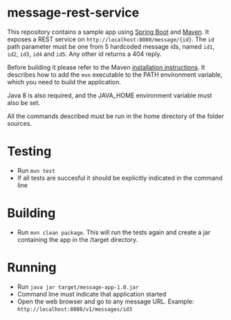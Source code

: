 # message-rest-service

This repository contains a sample app using [Spring Boot][1] and [Maven][2]. It exposes a REST service on `http://localhost:8080/message/{id}`. The `id` path parameter must be one from 5 hardcoded message ids, named `id1`, `id2`, `id3`, `id4` and `id5`. Any other id returns a 404 reply.

Before building it please refer to the Maven [installation instructions][3]. It describes how to add the `mvn` executable to the PATH environment variable, which you need to build the application.

Java 8 is also required, and the JAVA_HOME environment variable must also be set.

All the commands described must be run in the home directory of the folder sources.

# Testing

- Run `mvn test`
- If all tests are succesful it should be explicitly indicated in the command line

# Building

- Run `mvn clean package`. This will run the tests again and create a jar containing the app in the /target directory.

# Running

- Run `java jar target/message-app-1.0.jar`
- Command line must indicate that application started
- Open the web browser and go to any message URL. Example: `http://localhost:8080/v1/messages/id3`

[1]:https://projects.spring.io/spring-boot/
[2]:https://maven.apache.org/
[3]:https://maven.apache.org/install.html
